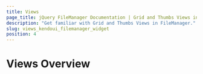 ```yaml
---
title: Views
page_title: jQuery FileManager Documentation | Grid and Thumbs Views in FileManager | Kendo UI
description: "Get familiar with Grid and Thumbs Views in FileManager."
slug: views_kendoui_filemanager_widget
position: 4
---
```


# Views Overview
